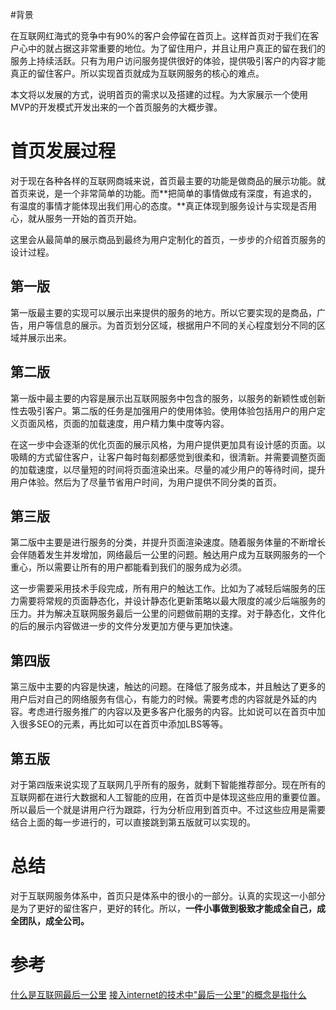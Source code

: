 #背景

在互联网红海式的竞争中有90%的客户会停留在首页上。这样首页对于我们在客户心中的就占据这非常重要的地位。为了留住用户，并且让用户真正的留在我们的服务上持续活跃。只有为用户访问服务提供很好的体验，提供吸引客户的内容才能真正的留住客户。所以实现首页就成为互联网服务的核心的难点。

本文将以发展的方式，说明首页的需求以及搭建的过程。为大家展示一个使用MVP的开发模式开发出来的一个首页服务的大概步骤。

# 首页发展过程

对于现在各种各样的互联网商城来说，首页最主要的功能是做商品的展示功能。就首页来说，是一个非常简单的功能。而**把简单的事情做成有深度，有追求的，有温度的事情才能体现出我们用心的态度。**真正体现到服务设计与实现是否用心，就从服务一开始的首页开始。

这里会从最简单的展示商品到最终为用户定制化的首页，一步步的介绍首页服务的设计过程。

## 第一版

第一版最主要的实现可以展示出来提供的服务的地方。所以它要实现的是商品，广告，用户等信息的展示。为首页划分区域，根据用户不同的关心程度划分不同的区域并展示出来。

## 第二版

第一版中最主要的内容是展示出互联网服务中包含的服务，以服务的新颖性或创新性去吸引客户。第二版的任务是加强用户的使用体验。使用体验包括用户的用户定义页面风格，页面的加载速度，用户精力集中度等内容。

在这一步中会逐渐的优化页面的展示风格，为用户提供更加具有设计感的页面。以吸睛的方式留住客户，让客户每时每刻都感觉到很柔和，很清新。并需要调整页面的加载速度，以尽量短的时间将页面渲染出来。尽量的减少用户的等待时间，提升用户体验。然后为了尽量节省用户时间，为用户提供不同分类的首页。

## 第三版

第二版中主要是进行服务的分类，并提升页面渲染速度。随着服务体量的不断增长会伴随着发生并发增加，网络最后一公里的问题。触达用户成为互联网服务的一个重心，所以需要让所有的用户都能看到我们的服务成为必须。

这一步需要采用技术手段完成，所有用户的触达工作。比如为了减轻后端服务的压力需要将常规的页面静态化，并设计静态化更新策略以最大限度的减少后端服务的压力。并为解决互联网服务最后一公里的问题做前期的支撑。对于静态化，文件化的后的展示内容做进一步的文件分发更加方便与更加快速。

## 第四版

第三版中主要的内容是快速，触达的问题。在降低了服务成本，并且触达了更多的用户后对自己的网络服务有信心，有能力的时候。需要考虑的内容就是外延的内容。考虑进行服务推广的内容以及更多客户化服务的内容。比如说可以在首页中加入很多SEO的元素，再比如可以在首页中添加LBS等等。

## 第五版

对于第四版来说实现了互联网几乎所有的服务，就剩下智能推荐部分。现在所有的互联网都在进行大数据和人工智能的应用，在首页中是体现这些应用的重要位置。所以最后一个就是讲用户行为跟踪，行为分析应用到首页中。不过这些应用是需要结合上面的每一步进行的，可以直接跳到第五版就可以实现的。

# 总结
对于互联网服务体系中，首页只是体系中的很小的一部分。认真的实现这一小部分是为了更好的留住客户，更好的转化。所以，**一件小事做到极致才能成全自己，成全团队，成全公司。**

# 参考
[什么是互联网最后一公里](http://mip.xiuchuang.com/question/823.html)
[接入internet的技术中"最后一公里"的概念是指什么](https://zhidao.baidu.com/question/712592568566277805.html)
